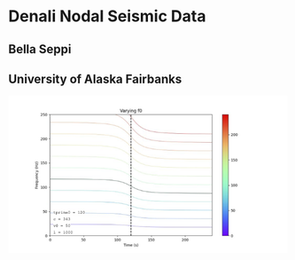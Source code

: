 # Denali Nodal Seismic Data
## Bella Seppi

## University of Alaska Fairbanks
![stations](model_f0.png)
